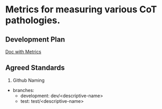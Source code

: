 # Metrics for measuring various CoT pathologies.

## Development Plan

[Doc with Metrics](https://docs.google.com/document/d/1Rq4RKIfvc5bmaMZdQdArYeOD_FJGEWIGpJoT7WWhWLQ/edit?tab=t.0#heading=h.yqxekdi0hdfm)

## Agreed Standards

1.  Github Naming
- branches:
    - development: dev/\<descriptive-name>
    - test: test/\<descriptive-name>
